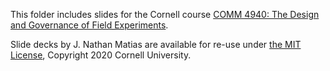 This folder includes slides for the Cornell course [COMM 4940: The Design and Governance of Field Experiments](https://natematias.com/courses/comm4940/).


Slide decks by J. Nathan Matias are available for re-use under [the MIT License](https://opensource.org/licenses/MIT), Copyright 2020 Cornell University.
